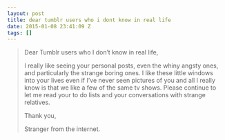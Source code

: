 ```yaml
---
layout: post
title: dear tumblr users who i dont know in real life
date: 2015-01-08 23:41:09 Z
tags: []
---
```

> Dear Tumblr users who I don’t know in real life,
> 
> I really like seeing your personal posts, even the whiny angsty ones, and particularly the strange boring ones. I like these little windows into your lives even if I’ve never seen pictures of you and all I really know is that we like a few of the same tv shows. Please continue to let me read your to do lists and your conversations with strange relatives.
> 
> Thank you,
> 
> Stranger from the internet.
